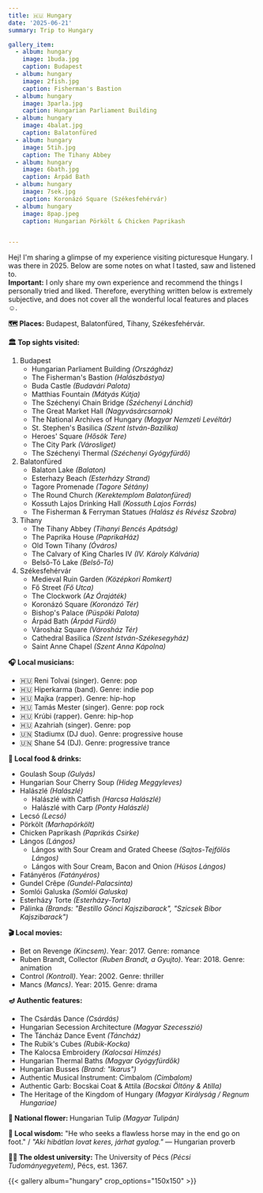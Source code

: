 ```yaml
---
title: 🇭🇺 Hungary
date: '2025-06-21'
summary: Trip to Hungary

gallery_item:
  - album: hungary
    image: 1buda.jpg
    caption: Budapest
  - album: hungary
    image: 2fish.jpg
    caption: Fisherman's Bastion
  - album: hungary
    image: 3parla.jpg
    caption: Hungarian Parliament Building
  - album: hungary
    image: 4balat.jpg
    caption: Balatonfüred
  - album: hungary
    image: 5tih.jpg
    caption: The Tihany Abbey
  - album: hungary
    image: 6bath.jpg
    caption: Árpád Bath
  - album: hungary
    image: 7sek.jpg
    caption: Koronázó Square (Székesfehérvár)
  - album: hungary
    image: 8pap.jpeg
    caption: Hungarian Pörkölt & Chicken Paprikash


---
```

Hej! I'm sharing a glimpse of my experience visiting picturesque Hungary. I was there in 2025. Below are some notes on what I tasted, saw and listened to. <br>
<b>Important:</b> I only share my own experience and recommend the things I personally tried and liked. Therefore, everything written below is extremely subjective, and does not cover all the wonderful local features and places ☺️. 

<b>🗺 Places:</b> Budapest, Balatonfüred, Tihany, Székesfehérvár.<br>

<b>🏛 Top sights visited: </b>
1. Budapest
    - Hungarian Parliament Building <i>(Országház)</i>
    - The Fisherman's Bastion <i>(Halászbástya)</i>
    - Buda Castle <i>(Budavári Palota)</i>
    - Matthias Fountain <i>(Mátyás Kútja)</i>
    - The Széchenyi Chain Bridge <i>(Széchenyi Lánchíd)</i>
    - The Great Market Hall <i>(Nagyvásárcsarnok)</i>
    - The National Archives of Hungary <i>(Magyar Nemzeti Levéltár)</i>
    - St. Stephen's Basilica <i>(Szent István-Bazilika)</i>
    - Heroes' Square <i>(Hősök Tere)</i>
    - The City Park <i>(Városliget)</i>
    - The Széchenyi Thermal <i>(Széchenyi Gyógyfürdő)</i>
2. Balatonfüred
    - Balaton Lake <i>(Balaton)</i>
    - Esterhazy Beach <i>(Esterházy Strand)</i>
    - Tagore Promenade <i>(Tagore Sétány)</i>
    - The Round Church <i>(Kerektemplom Balatonfüred)</i>
    - Kossuth Lajos Drinking Hall <i>(Kossuth Lajos Forrás)</i>
    - The Fisherman & Ferryman Statues <i>(Halász és Révész Szobra)</i>
3. Tihany
    - The Tihany Abbey <i>(Tihanyi Bencés Apátság)</i>
    - The Paprika House <i>(PaprikaHáz)</i>
    - Old Town Tihany <i>(Óváros)</i>
    - The Calvary of King Charles IV <i>(IV. Károly Kálvária)</i> 
    - Belső-Tó Lake <i>(Belső-Tó)</i>
4. Székesfehérvár
    - Medieval Ruin Garden <i>(Középkori Romkert)</i>
    - Fő Street <i>(Fő Utca)</i>
    - The Clockwork <i>(Az Órajáték)</i>
    - Koronázó Square <i>(Koronázó Tér)</i>
    - Bishop's Palace <i>(Püspöki Palota)</i>
    - Árpád Bath <i>(Árpád Fürdő)</i>
    - Városház Square <i>(Városház Tér)</i>
    - Cathedral Basilica <i>(Szent István-Székesegyház)</i>
    - Saint Anne Chapel <i>(Szent Anna Kápolna)</i>




<b>🎧 Local musicians: </b>
- 🇭🇺 Reni Tolvai (singer). Genre: pop
- 🇭🇺 Hiperkarma (band). Genre: indie pop
- 🇭🇺 Majka (rapper). Genre: hip-hop
- 🇭🇺 Tamás Mester (singer). Genre: pop rock
- 🇭🇺 Krúbi (rapper). Genre: hip-hop
- 🇭🇺 Azahriah (singer). Genre: pop
- 🇺🇳 Stadiumx (DJ duo). Genre: progressive house
- 🇺🇳 Shane 54 (DJ). Genre: progressive trance



<b>🥘 Local food & drinks: </b>
- Goulash Soup <i>(Gulyás)</i>
- Hungarian Sour Cherry Soup <i>(Hideg Meggyleves)</i>
- Halászlé <i>(Halászlé)</i>
    - Halászlé with Catfish <i>(Harcsa Halászlé)</i>
    - Halászlé with Carp <i>(Ponty Halászlé)</i>
- Lecsó <i>(Lecsó)</i>
- Pörkölt <i>(Marhapörkölt)</i>  
- Chicken Paprikash <i>(Paprikás Csirke)</i>  
- Lángos <i>(Lángos)</i>
    - Lángos with Sour Cream and Grated Cheese <i>(Sajtos-Tejfölös Lángos)</i>
    - Lángos with Sour Cream, Bacon and Onion <i>(Húsos Lángos)</i>
- Fatányéros <i>(Fatányéros)</i>
- Gundel Crêpe <i>(Gundel-Palacsinta)</i>
- Somlói Galuska <i>(Somlói Galuska)</i>
- Esterházy Torte <i>(Esterházy-Torta)</i>
- Pálinka <i>(Brands: "Bestillo Gönci Kajszibarack", "Szicsek Bíbor Kajszibarack")</i> 


<b>🎬 Local movies:</b>
- Bet on Revenge <i>(Kincsem)</i>. Year: 2017. Genre: romance
- Ruben Brandt, Collector <i>(Ruben Brandt, a Gyujto)</i>. Year: 2018. Genre: animation
- Control <i>(Kontroll)</i>. Year: 2002. Genre: thriller
- Mancs <i>(Mancs)</i>. Year: 2015. Genre: drama


<b>🪔 Authentic features:</b>
- The Csárdás Dance <i>(Csárdás)</i>
- Hungarian Secession Architecture <i>(Magyar Szecesszió)</i>
- The Táncház Dance Event <i>(Táncház)</i>
- The Rubik's Cubes <i>(Rubik-Kocka)</i>
- The Kalocsa Embroidery <i>(Kalocsai Hímzés)</i>
- Hungarian Thermal Baths <i>(Magyar Gyógyfürdők)</i>
- Hungarian Busses <i>(Brand: "Ikarus")</i>
- Authentic Musical Instrument: Cimbalom <i>(Cimbalom)</i>
- Authentic Garb: Bocskai Coat & Attila <i>(Bocskai Öltöny & Atilla)</i>
- The Heritage of the Kingdom of Hungary <i>(Magyar Királyság / Regnum Hungariae)</i>



<b>💐 National flower: </b> Hungarian Tulip <i>(Magyar Tulipán)</i>


<b>🦉 Local wisdom:</b> "He who seeks a flawless horse may in the end go on foot." / <i>"Aki hibátlan lovat keres, járhat gyalog."</i> — Hungarian proverb


<b>👨‍🎓 The oldest university:</b> The University of Pécs <i>(Pécsi Tudományegyetem)</i>, Pécs, est. 1367.  


{{< gallery album="hungary" crop_options="150x150" >}}
   
   

